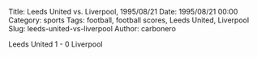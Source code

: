 Title: Leeds United vs. Liverpool, 1995/08/21
Date: 1995/08/21 00:00
Category: sports
Tags: football, football scores, Leeds United, Liverpool
Slug: leeds-united-vs-liverpool
Author: carbonero


Leeds United 1 - 0 Liverpool
